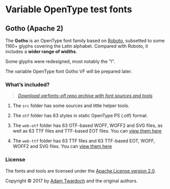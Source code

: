 # Variable OpenType test fonts

## Gotho (Apache 2)

The **Gotho** is an OpenType font family based on [Roboto](https://github.com/google/roboto/), subsetted to some 1160+ glyphs covering the Latin alphabet. Compared with Roboto, it includes a **wider range of widths**. 

Some glyphs were redesigned, most notably the "l". 

The variable OpenType font Gotho VF will be prepared later. 

### What’s included?

> *[Download varfonts-ofl repo archive with font sources and tools ](https://github.com/twardoch/varfonts-ofl/archive/master.zip)*

1. The `src` folder has some sources and little helper tools.

2. The `otf` folder has 63 styles in static OpenType PS (.otf) format.

3. The `web-otf` folder has 63 OTF-based WOFF, WOFF2 and SVG files, as well as 63 TTF files and TTF-based EOT files. You can [view them here](https://twardoch.github.io/varfonts-ofl/GothoVF-Apache2/web-otf/index.html)

4. The `web-ttf` folder has 63 TTF files and 63 TTF-based EOT, WOFF, WOFF2 and SVG files. You can [view them here](https://twardoch.github.io/varfonts-ofl/GothoVF-Apache2/web-ttf/index.html)

### License

The fonts and tools are licensed under the [Apache License version 2.0](./fonts.LICENSE).

Copyright © 2017 by [Adam Twardoch](https://github.com/twardoch/) and the original authors.
